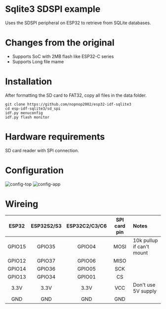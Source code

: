 # Sqlite3 SDSPI example

Uses the SDSPI peripheral on ESP32 to retrieve from SQLite databases.

# Changes from the original   
- Supports SoC with 2MB flash like ESP32-C series   
- Supports Long file mame   

# Installation
After formatting the SD card to FAT32, copy all files in the data folder.   
```
git clone https://github.com/nopnop2002/esp32-idf-sqlite3
cd esp-idf-sqlite3/sd_spi
idf.py menuconfig
idf.py flash monitor
```
# Hardware requirements   
SD card reader with SPI connection.

# Configuration
![config-top](https://github.com/nopnop2002/esp32-idf-sqlite3/assets/6020549/d6287f8e-c552-4aad-bb52-e625a3a1c455)
![config-app](https://github.com/nopnop2002/esp32-idf-sqlite3/assets/6020549/5396f067-f2b2-44ae-8c06-ae79cf5ca2e7)

# Wireing
|ESP32|ESP32S2/S3|ESP32C2/C3/C6|SPI card pin|Notes|
|:-:|:-:|:-:|:-:|:--|
|GPIO15|GPIO35|GPIO04|MOSI|10k pullup if can't mount|
|GPIO12|GPIO37|GPIO06|MISO||
|GPIO14|GPIO36|GPIO05|SCK||
|GPIO13|GPIO34|GPIO01|CS|||
|3.3V|3.3V|3.3V|VCC|Don't use 5V supply|
|GND|GND|GND|GND||
